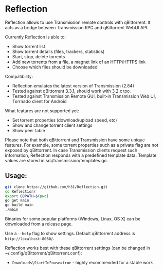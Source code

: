 # Reflection

Reflection allows to use Transmission remote controls with qBittorrent.
It acts as a bridge between Transmission RPC and qBittorrent WebUI API.

Currently Reflection is able to:
* Show torrent list
* Show torrent details (files, trackers, statistics)
* Start, stop, delete torrents
* Add new torrents from a file, a magnet link of an HTTP/HTTPS link
* Choose which files should be downloaded

Compatibility:
* Reflection emulates the latest version of Transmission (2.84)
* Tested against qBittorrent 3.3.1, should work with 3.2.x too.
* Tested against Transmission Remote GUI, built-in Transmission Web UI, Torrnado client for Android

What features are not supported yet:
* Set torrent properties (download/upload speed, etc)
* Show and change torrent client settings
* Show peer table

Please note that both qBittorrent and Transmission have some unique features.
For example, some torrent properties such as a private flag are not exposed by qBittorrent.
In case Transmission clients request such information, Reflection responds with a predefined template data. Template values are stored in src/transmission/templates.go.

## Usage:

```bash
git clone https://github.com/h31/Reflection.git
cd Reflection/
export GOPATH=$(pwd)
go get main
go build main
./main
```

Binaries for some popular platforms (Windows, Linux, OS X) can be downloaded from a release page.

Use a `--help` flag to show settings. Default qBittorrent address is `http://localhost:8080/`.

Reflection works best with these qBittorrent settings (can be changed in ~/.config/qBittorrent/qBittorrent.conf):
* `Downloads\StartInPause=true` - highly recommended for a stable work